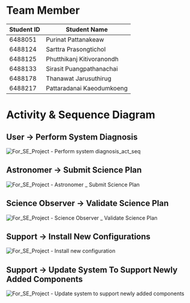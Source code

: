 # Team Member
| Student ID | Student Name              |
|------------|---------------------------|
| 6488051    | Purinat Pattanakeaw       |
| 6488124    | Sarttra Prasongtichol     |
| 6488125    | Phutthikanj Kitivoranondh |
| 6488133    | Sirasit Puangpathanachai  |
| 6488178    | Thanawat Jarusuthirug     |
| 6488217    | Pattaradanai Kaeodumkoeng |

# Activity & Sequence Diagram

## User -> Perform System Diagnosis

![For_SE_Project - Perform system diagnosis_act_seq](https://github.com/ICT-Mahidol/Gemini-2023/assets/141797438/48e587f7-b5d2-4862-922d-346bc040ab7b)

## Astronomer -> Submit Science Plan


![For_SE_Project - Astronomer _ Submit Science Plan](https://github.com/ICT-Mahidol/Gemini-2023/assets/122808660/28b9a312-b805-496f-8656-6e589a73e37b)

## Science Observer -> Validate Science Plan

![For_SE_Project - Science Observer _ Validate Science Plan](https://github.com/ICT-Mahidol/Gemini-2023/assets/122808660/79a7d48d-2494-4373-b339-a999ee8e21cd)

## Support -> Install New Configurations

![For_SE_Project - Install new configuration](https://github.com/ICT-Mahidol/Gemini-2023/assets/122808660/d4dfe63e-e57a-4394-a519-e61727b6aa81)

## Support -> Update System To Support Newly Added Components

![For_SE_Project - Update system to support newly added components](https://github.com/ICT-Mahidol/Gemini-2023/assets/122808660/397e4d68-b1a7-4027-9610-93f1c013db23)
